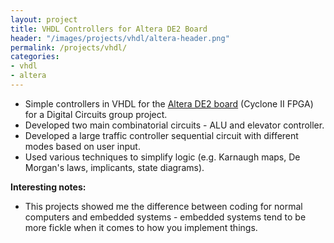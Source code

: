```yaml
---
layout: project
title: VHDL Controllers for Altera DE2 Board
header: "/images/projects/vhdl/altera-header.png"
permalink: /projects/vhdl/
categories:
- vhdl
- altera
---
```


* Simple controllers in VHDL for the [Altera DE2 board](http://www.altera.com/education/univ/materials/boards/de2/unv-de2-board.html) 
(Cyclone II FPGA) for a Digital Circuits group project.
* Developed two main combinatorial circuits - ALU and elevator controller.
* Developed a large traffic controller sequential circuit with different modes based on user input.
* Used various techniques to simplify logic (e.g. Karnaugh maps, De Morgan's laws, implicants, state diagrams).

**Interesting notes:**

* This projects showed me the difference between coding for normal computers and embedded systems - embedded systems tend to be 
  more fickle when it comes to how you implement things.